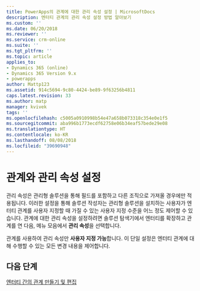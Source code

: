```yaml
---
title: PowerApps의 관계에 대한 관리 속성 설정 | MicrosoftDocs
description: 엔터티 관계의 관리 속성 설정 방법 알아보기
ms.custom: ''
ms.date: 06/20/2018
ms.reviewer: ''
ms.service: crm-online
ms.suite: ''
ms.tgt_pltfrm: ''
ms.topic: article
applies_to:
- Dynamics 365 (online)
- Dynamics 365 Version 9.x
- powerapps
author: Mattp123
ms.assetid: 914c5694-9c80-4424-be89-9f63256b4811
caps.latest.revision: 33
ms.author: matp
manager: kvivek
tags: ''
ms.openlocfilehash: c5005a0910998b54e47a658b073318c354e0e1f5
ms.sourcegitcommit: aba996b1773ecdf62758e06b34eaf57bede29e08
ms.translationtype: HT
ms.contentlocale: ko-KR
ms.lasthandoff: 08/08/2018
ms.locfileid: "39690948"
---
```

# <a name="set-managed-properties-for-relationships"></a>관계와 관리 속성 설정

<a name="BKMK_ManagedProperties"></a>   

 관리 속성은 관리형 솔루션을 통해 필드를 포함하고 다른 조직으로 가져올 경우에만 적용됩니다. 이러한 설정을 통해 솔루션 작성자는 관리형 솔루션을 설치하는 사용자가 엔터티 관계를 사용자 지정할 때 가질 수 있는 사용자 지정 수준을 어느 정도 제어할 수 있습니다. 관계에 대한 관리 속성을 설정하려면 솔루션 탐색기에서 엔터티를 확장하고 관계를 연 다음, 메뉴 모음에서 **관리 속성**을 선택합니다.  
  
 관계를 사용하여 관리 속성만 **사용자 지정 가능**합니다. 이 단일 설정은 엔터티 관계에 대해 수행할 수 있는 모든 변경 내용을 제어합니다.  
  
## <a name="next-steps"></a>다음 단계

[엔터티 간의 관계 만들기 및 편집](create-edit-entity-relationships.md)